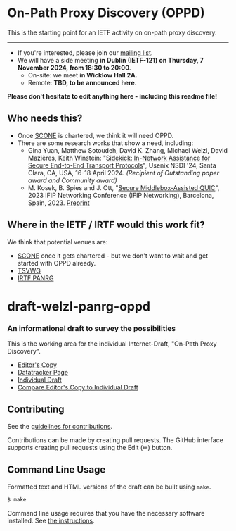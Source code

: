 # On-Path Proxy Discovery (OPPD)

This is the starting point for an IETF activity on on-path proxy discovery.


---

* If you're interested, please join our [mailing list](https://groups.google.com/g/oppd-ietf).
* We will have a side meeting **in Dublin (IETF-121) on Thursday, 7 November 2024, from 18:30 to 20:00**.
  * On-site: we meet **in Wicklow Hall 2A.**
  * Remote: **TBD, to be announced here.**


**Please don't hesitate to edit anything here - including this readme file!**
 
## Who needs this?

* Once [SCONE](https://datatracker.ietf.org/group/sconepro/about/) is chartered, we think it will need OPPD.
* There are some research works that show a need, including:
  * Gina Yuan, Matthew Sotoudeh, David K. Zhang, Michael Welzl, David Mazières, Keith Winstein: "[Sidekick: In-Network Assistance for Secure End-to-End Transport Protocols](https://www.usenix.org/conference/nsdi24/presentation/yuan)", Usenix NSDI '24, Santa Clara, CA, USA, 16-18 April 2024. *(Recipient of Outstanding paper award and Community award)*
  * M. Kosek, B. Spies and J. Ott, "[Secure Middlebox-Assisted QUIC](https://ieeexplore.ieee.org/document/10186363)", 2023 IFIP Networking Conference (IFIP Networking), Barcelona, Spain, 2023. [Preprint](https://arxiv.org/abs/2307.08543)

## Where in the IETF / IRTF would this work fit?

We think that potential venues are:

* [SCONE](https://datatracker.ietf.org/group/sconepro/about/) once it gets chartered - but we don't want to wait and get started with OPPD already.
* [TSVWG](https://datatracker.ietf.org/wg/tsvwg/about/)
* [IRTF PANRG](https://datatracker.ietf.org/rg/panrg/about/)


# draft-welzl-panrg-oppd
### An informational draft to survey the possibilities

This is the working area for the individual Internet-Draft, "On-Path Proxy Discovery".

* [Editor's Copy](https://mwelzl.github.io/oppd/#go.draft-welzl-panrg-oppd.html)
* [Datatracker Page](https://datatracker.ietf.org/doc/draft-welzl-panrg-oppd)
* [Individual Draft](https://datatracker.ietf.org/doc/html/draft-welzl-panrg-oppd)
* [Compare Editor's Copy to Individual Draft](https://mwelzl.github.io/oppd/#go.draft-welzl-panrg-oppd.diff)


## Contributing

See the
[guidelines for contributions](https://github.com/mwelzl/oppd/blob/main/CONTRIBUTING.md).

Contributions can be made by creating pull requests.
The GitHub interface supports creating pull requests using the Edit (✏) button.


## Command Line Usage

Formatted text and HTML versions of the draft can be built using `make`.

```sh
$ make
```

Command line usage requires that you have the necessary software installed.  See
[the instructions](https://github.com/martinthomson/i-d-template/blob/main/doc/SETUP.md).

